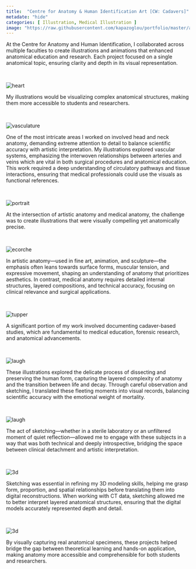 ```yaml
---
title:  "Centre for Anatomy & Human Identification Art [CW: Cadavers]"
metadate: "hide"
categories: [ Illustration, Medical Illustration ]
image: "https://raw.githubusercontent.com/kapazoglou/portfolio/master/assets/images/item/kechari.gif"
---
```


At the Centre for Anatomy and Human Identification, I collaborated across multiple faculties to create illustrations and animations that enhanced anatomical education and research. Each project focused on a single anatomical topic, ensuring clarity and depth in its visual representation.

<br>

![heart](https://raw.githubusercontent.com/kapazoglou/portfolio/master/assets/images/item/med_3.png)

My illustrations would be visualizing complex anatomical structures, making them more accessible to students and researchers.


<br>

![vasculature](https://raw.githubusercontent.com/kapazoglou/portfolio/master/assets/images/item/med_2.png)

One of the most intricate areas I worked on involved head and neck anatomy, demanding extreme attention to detail to balance scientific accuracy with artistic interpretation. My illustrations explored vascular systems, emphasizing the interwoven relationships between arteries and veins which are vital in both surgical procedures and anatomical education. This work required a deep understanding of circulatory pathways and tissue interactions, ensuring that medical professionals could use the visuals as functional references.

<br>

![portrait](https://raw.githubusercontent.com/kapazoglou/portfolio/master/assets/images/item/drw_2.png)

At the intersection of artistic anatomy and medical anatomy, the challenge was to create illustrations that were visually compelling yet anatomically precise. 

<br>

![ecorche](https://raw.githubusercontent.com/kapazoglou/portfolio/master/assets/images/item/drw_5.png)

In artistic anatomy—used in fine art, animation, and sculpture—the emphasis often leans towards surface forms, muscular tension, and expressive movement, shaping an understanding of anatomy that prioritizes aesthetics. In contrast, medical anatomy requires detailed internal structures, layered compositions, and technical accuracy, focusing on clinical relevance and surgical applications.

<br>

![tupper](https://raw.githubusercontent.com/kapazoglou/portfolio/master/assets/images/item/2016_4.jpeg)

A significant portion of my work involved documenting cadaver-based studies, which are fundamental to medical education, forensic research, and anatomical advancements. 

<br>

![laugh](https://raw.githubusercontent.com/kapazoglou/portfolio/master/assets/images/item/2016_2.jpeg)

These illustrations explored the delicate process of dissecting and preserving the human form, capturing the layered complexity of anatomy and the transition between life and decay. Through careful observation and sketching, I translated these fleeting moments into visual records, balancing scientific accuracy with the emotional weight of mortality. 

<br>

![laugh](https://raw.githubusercontent.com/kapazoglou/portfolio/master/assets/images/item/2016_3.jpeg)

The act of sketching—whether in a sterile laboratory or an unfiltered moment of quiet reflection—allowed me to engage with these subjects in a way that was both technical and deeply introspective, bridging the space between clinical detachment and artistic interpretation.

<br>

![3d](https://raw.githubusercontent.com/kapazoglou/portfolio/master/assets/images/item/med_6.png)

Sketching was essential in refining my 3D modeling skills, helping me grasp form, proportion, and spatial relationships before translating them into digital reconstructions. When working with CT data, sketching allowed me to better interpret layered anatomical structures, ensuring that the digital models accurately represented depth and detail.

<br>

![3d](https://raw.githubusercontent.com/kapazoglou/portfolio/master/assets/images/item/med_5.png)

By visually capturing real anatomical specimens, these projects helped bridge the gap between theoretical learning and hands-on application, making anatomy more accessible and comprehensible for both students and researchers.